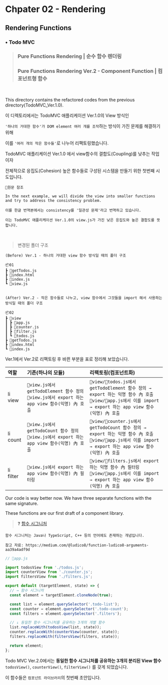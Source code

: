 # Chpater 02 - Rendering

## Rendering Functions

### • Todo MVC

> ### Pure Functions Rendering | 순수 함수 렌더링
>
> ### Pure Functions Rendering Ver.2 - Component Function | 컴포넌트형 함수

<br/>

This directory contains the refactored codes from the previous directory(TodoMVC_Ver.1.0).

이 디렉토리에서는 TodoMVC 애플리케이션 Ver.1.0의 View 방식인

`'하나의 거대한 함수'가 DOM element 여러 개를 조작`하는 방식이 가진 문제를 해결하기 위해

이를 `'여러 개의 작은 함수들'`로 나누어 리팩토링했습니다.

TodoMVC 애플리케이션 Ver.1.0 에서 view함수의 결합도(Coupling)를 낮추는 작업이자

전체적으로 응집도(Cohesion) 높은 함수들로 구성된 시스템을 만들기 위한 첫번째 시도입니다.

    📃원문 참조

    In the next example, we will divide the view into smaller functions and try to address the consistency problem.

    이를 한글 번역본에서는 consistency를 '일관성 문제'라고 번역하고 있습니다.

    이는 TodoMVC 애플리케이션 Ver.1.0의 view.js가 가진 낮은 응집도와 높은 결합도를 뜻합니다.

<br/>

> 변경된 폴더 구조

```
(Before) Ver.1 - 하나의 거대한 view 함수 방식일 때의 폴더 구조

📦01
┣ 📜getTodos.js
┣ 📜index.html
┣ 📜index.js
┗ 📜view.js

```

```

(After) Ver.2 - 작은 함수들로 나누고, view 함수에서 그것들을 import 해서 사용하는 방식일 때의 폴더 구조

📦02
┣ 📂view
┃ ┣ 📜app.js
┃ ┣ 📜counter.js
┃ ┣ 📜filter.js
┃ ┗ 📜todos.js
┣ 📜getTodos.js
┣ 📜index.html
┗ 📜index.js

```

Ver.1에서 Ver.2로 리팩토링 후 바뀐 부분을 표로 정리해 보았습니다.

| 역할      | 기존(하나의 모듈)                                                                                    | 리팩토링(컴포넌트화)                                                                                                                                             |
| :-------- | :--------------------------------------------------------------------------------------------------- | :--------------------------------------------------------------------------------------------------------------------------------------------------------------- |
| li view   | `📜view.js에서 getTodoElement 함수 정의`<br/>`📜view.js에서 export 하는 app view 함수(익명) 內 호출` | `📂view/📜todos.js에서 getTodoElement 함수 정의 → export 하는 익명 함수 內 호출`<br/>`📂view/📜app.js에서 이를 import → export 하는 app view 함수(익명) 內 호출` |
| li count  | `📜view.js에서 getTodoCount 함수 정의` <br/> `📜view.js에서 export 하는 app view 함수(익명) 內 호출` | `📂view/📜counter.js에서 getTodoCount 함수 정의 → export 하는 익명 함수 內 호출`<br/>`📂view/📜app.js에서 이를 import → export 하는 app view 함수(익명) 內 호출` |
| li filter | `📜view.js에서 export 하는 app view 함수(익명) 內 필터링`                                            | `📂view/📜filters.js에서 export 하는 익명 함수 內 필터링` <br/> `📂view/📜app.js에서 이를 import → export 하는 app view 함수(익명) 內 호출`                      |

Our code is way better now. We have three separate functions with the same signature.

These functions are our first draft of a component library.

> ❓ [함수 시그니처](https://developer.mozilla.org/en-US/docs/Glossary/Signature/Function#signatures_in_javascript)

    함수 시그니처는 Java나 TypeScript, C++ 등의 언어에도 존재하는 개념입니다.

    참고 자료: https://medium.com/@ludico8/function-ludico8-arguments-aa39a4adf9d

```js
// 📜app.js

import todosView from './todos.js';
import counterView from './counter.js';
import filtersView from './filters.js';

export default (targetElement, state) => {
  // → 함수 시그니처
  const element = targetElement.cloneNode(true);

  const list = element.querySelector('.todo-list');
  const counter = element.querySelector('.todo-count');
  const filters = element.querySelector('.filters');

  // ↓ 동일한 함수 시그니처를 공유하는 3개의 개별 함수
  list.replaceWith(todosView(list, state));
  counter.replaceWith(counterView(counter, state));
  filters.replaceWith(filtersView(filters, state));

  return element;
};
```

Todo MVC Ver.2.0에서는 **동일한 함수 시그니처를 공유하는 3개의 분리된 View 함수** `todosView()`, `counterView()`, `filterView()` 를 갖게 되었습니다.

이 함수들은 `컴포넌트 라이브러리`의 첫번째 초안입니다.
